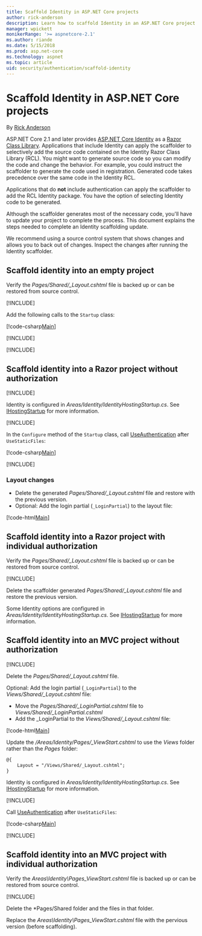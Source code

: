 ```yaml
---
title: Scaffold Identity in ASP.NET Core projects
author: rick-anderson
description: Learn how to scaffold Identity in an ASP.NET Core project.
manager: wpickett
monikerRange: '>= aspnetcore-2.1'
ms.author: riande
ms.date: 5/15/2018
ms.prod: asp.net-core
ms.technology: aspnet
ms.topic: article
uid: security/authentication/scaffold-identity
---
```

# Scaffold Identity in ASP.NET Core projects

<!--
https://docs.microsoft.com/en-us/dotnet/api/
-->

By [Rick Anderson](https://twitter.com/RickAndMSFT)

ASP.NET Core 2.1 and later provides [ASP.NET Core Identity](xref:security/authentication/identity) as a [Razor Class Library](xref:mvc/razor-pages/ui-class). Applications that include Identity can apply the scaffolder to selectively add the source code contained on the Identity Razor Class Library (RCL). You might want to generate source code so you can modify the code and change the behavior. For example, you could instruct the scaffolder to generate the code used in registration. Generated code takes precedence over the same code in the Identity RCL.

Applications that do **not** include authentication can apply the scaffolder to add the RCL Identity package. You have the option of selecting Identity code to be generated.

Although the scaffolder generates most of the necessary code, you'll have to update your project to complete the process. This document explains the steps needed to complete an Identity scaffolding update.

We recommend using a source control system that shows changes and allows you to back out of changes. Inspect the changes after running the Identity scaffolder.

## Scaffold identity into an empty project

Verify the *Pages/Shared/_Layout.cshtml* file is backed up or can be restored from source control.

[!INCLUDE[](~/includes/scaffold-identity/id-scaffold-dlg.md)]

Add the following calls to the `Startup` class:

[!code-csharp[Main](scaffold-identity/sample/StartupEmpty.cs?name=snippet1&highlight=5,20-23)]

[!INCLUDE[](~/includes/scaffold-identity/hsts.md)]

[!INCLUDE[](~/includes/scaffold-identity/migrations.md)]

## Scaffold identity into a Razor project without authorization

[!INCLUDE[](~/includes/scaffold-identity/id-scaffold-dlg.md)]

Identity is configured in *Areas/Identity/IdentityHostingStartup.cs*. See [IHostingStartup](xref:host-and-deploy/platform-specific-configuration) for more information.

[!INCLUDE[](~/includes/scaffold-identity/migrations.md)]

In the `Configure` method of the `Startup` class, call [UseAuthentication](https://docs.microsoft.com/en-us/dotnet/api/microsoft.aspnetcore.builder.authappbuilderextensions.useauthentication?view=aspnetcore-2.0#Microsoft_AspNetCore_Builder_AuthAppBuilderExtensions_UseAuthentication_Microsoft_AspNetCore_Builder_IApplicationBuilder_) after `UseStaticFiles`:

[!code-csharp[Main](scaffold-identity/sample/StartupRPnoAuth.cs?name=snippet1&highlight=29)]

[!INCLUDE[](~/includes/scaffold-identity/hsts.md)]

### Layout changes

* Delete the generated *Pages/Shared/_Layout.cshtml* file and restore with the previous version. 
* Optional: Add the login partial (`_LoginPartial`) to the layout file:

[!code-html[Main](scaffold-identity/sample/_Layout.cshtml?highlight=37)]

## Scaffold identity into a Razor project with individual authorization

Verify the *Pages/Shared/_Layout.cshtml* file is backed up or can be restored from source control.

[!INCLUDE[](~/includes/scaffold-identity/id-scaffold-dlg-auth.md)]

Delete the scaffolder generated  *Pages/Shared/_Layout.cshtml* file and restore the previous version.

Some Identity options are configured in *Areas/Identity/IdentityHostingStartup.cs*. See [IHostingStartup](xref:host-and-deploy/platform-specific-configuration) for more information.

## Scaffold identity into an MVC project without authorization

[!INCLUDE[](~/includes/scaffold-identity/id-scaffold-dlg.md)]

Delete the *Pages/Shared/_Layout.cshtml* file.

Optional: Add the login partial (`_LoginPartial`) to the *Views/Shared/_Layout.cshtml* file:

* Move the *Pages/Shared/_LoginPartial.cshtml* file to *Views/Shared/_LoginPartial.cshtml*
* Add the _LoginPartial to the *Views/Shared/_Layout.cshtml* file:

[!code-html[Main](scaffold-identity/sample/_LayoutMvc.cshtml?highlight=37)]

Update the */Areas/Identity/Pages/_ViewStart.cshtml* to use the *Views* folder rather than the *Pages* folder:

```html
@{
    Layout = "/Views/Shared/_Layout.cshtml";
}
```

Identity is configured in *Areas/Identity/IdentityHostingStartup.cs*. See [IHostingStartup](xref:host-and-deploy/platform-specific-configuration) for more information.

[!INCLUDE[](~/includes/scaffold-identity/migrations.md)]

Call [UseAuthentication](https://docs.microsoft.com/en-us/dotnet/api/microsoft.aspnetcore.builder.authappbuilderextensions.useauthentication?view=aspnetcore-2.0#Microsoft_AspNetCore_Builder_AuthAppBuilderExtensions_UseAuthentication_Microsoft_AspNetCore_Builder_IApplicationBuilder_) after `UseStaticFiles`:

[!code-csharp[Main](scaffold-identity/sample/StartupMvcNoAuth.cs?name=snippet1&highlight=23)]

[!INCLUDE[](~/includes/scaffold-identity/hsts.md)]

## Scaffold identity into an MVC project with individual authorization

Verify the *Areas\Identity\Pages\_ViewStart.cshtml* file is backed up or can be restored from source control.

[!INCLUDE[](~/includes/scaffold-identity/id-scaffold-dlg-auth.md)]

Delete the *Pages/Shared folder and the files in that folder.

Replace the *Areas\Identity\Pages\_ViewStart.cshtml* file with the pervious version (before scaffolding).